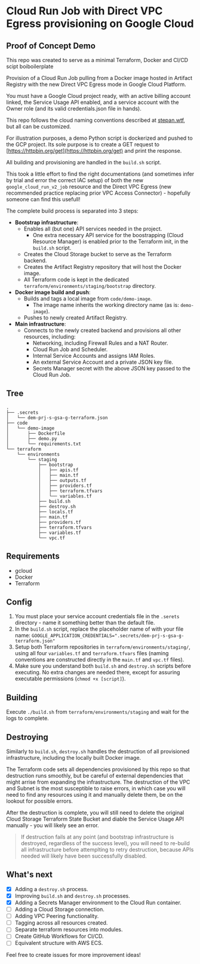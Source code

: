 # Cloud Run Job with Direct VPC Egress provisioning on Google Cloud

## Proof of Concept Demo

This repo was created to serve as a minimal Terraform, Docker and CI/CD scipt boiboilerplate 

Provision of a Cloud Run Job pulling from a Docker image hosted in Artifact Registry with the new Direct VPC Egress mode in Google Cloud Platform.

You must have a Google Cloud project ready, with an active billing account linked, the Service Usage API enabled, and a service account with the Owner role (and its valid credentials.json file in hands).

This repo follows the cloud naming conventions described at [stepan.wtf](https://stepan.wtf/cloud-naming-convention/#:~:text=The%20rule%20of%20thumb%20is,or%20within%20a%20given%20scope.), but all can be customized.

For illustration purposes, a demo Python script is dockerized and pushed to the GCP project. Its sole purpose is to create a GET request to [https://httpbin.org/get](https://httpbin.org/get) and print the response.

All building and provisioning are handled in the `build.sh` script.

This took a little effort to find the right documentations (and sometimes infer by trial and error the correct IAC setup) of both the new `google_cloud_run_v2_job` resource and the Direct VPC Egress (new recommended practice replacing prior VPC Access Connector) - hopefully someone can find this usefull!

The complete build process is separated into 3 steps:

- **Bootstrap infrastructure**:
  - Enables all (but one) API services needed in the project.
    - One extra necessary API service for the boostrapping (Cloud Resource Manager) is enabled prior to the Terraform init, in the `build.sh` script.
  - Creates the Cloud Storage bucket to serve as the Terraform backend.
  - Creates the Artifact Registry repository that will host the Docker image.
  - All Terraform code is kept in the dedicated `terraform/environments/staging/bootstrap` directory.
- **Docker image build and push**:
  - Builds and tags a local image from `code/demo-image`.
    - The image name inherits the working directory name (as is: `demo-image`).
  - Pushes to newly created Artifact Registry.
- **Main infrastructure**:
  - Connects to the newly created backend and provisions all other resources, including:
    - Networking, including Firewall Rules and a NAT Router.
    - Cloud Run Job and Scheduler.
    - Internal Service Accounts and assigns IAM Roles.
    - An external Service Account and a private JSON key file.
    - Secrets Manager secret with the above JSON key passed to the Cloud Run Job.

## Tree

``` @bash
.
├── .secrets
│   └── dem-prj-s-gsa-g-terraform.json
├── code
│   └── demo-image
│       ├── Dockerfile
│       ├── demo.py
│       └── requirements.txt
└── terraform
    └── environments
        └── staging
            ├── bootstrap
            │   ├── apis.tf
            │   ├── main.tf
            │   ├── outputs.tf
            │   ├── providers.tf
            │   ├── terraform.tfvars
            │   └── variables.tf
            ├── build.sh
            ├── destroy.sh
            ├── locals.tf
            ├── main.tf
            ├── providers.tf
            ├── terraform.tfvars
            ├── variables.tf
            └── vpc.tf
```

## Requirements

- gcloud
- Docker
- Terraform

## Config

1. You must place your service account credentials file in the `.serets` directory - name it something better than the default file.
2. In the `build.sh` script, replace the placeholder name of with your file name: `GOOGLE_APPLICATION_CREDENTIALS=".secrets/dem-prj-s-gsa-g-terraform.json"`
3. Setup both Terraform repositories in `terraform/environments/staging/`, using all four `variables.tf` and `terraform.tfvars` files (naming conventions are constructed directly in the `main.tf` and `vpc.tf` files).
4. Make sure you understand both `build.sh` and `destroy.sh` scripts before executing. No extra changes are needed there, except for assuring executable permissions (`chmod +x [script]`).

## Building

Execute `./build.sh` from `terraform/environments/staging` and wait for the logs to complete.

## Destroying

Similarly to `build.sh`, `destroy.sh` handles the destruction of all provisioned infrastructure, including the locally built Docker image.

The Terraform code sets all dependencies provisioned by this repo so that destruction runs smoothly, but be careful of external dependencies that might arrise from expanding the infrastructure. The destruction of the VPC and Subnet is the most susceptible to raise errors, in which case you will need to find any resources using it and manually delete them, be on the lookout for possible errors.

After the destruction is complete, you will still need to delete the original Cloud Storage Terraform State Bucket and diable the Service Usage API manually - you will likely see an error.

> If destruction fails at any point (and bootstrap infrastructure is destroyed, regardless of the success level), you will need to re-build all infrastructure before attemplting to retry destruction, because APIs needed will likely have been successfully disabled.

## What's next

- [x] Adding a `destroy.sh` process.
- [x] Improving `build.sh` and `destroy.sh` processes.
- [x] Adding a Secrets Manager environment to the Cloud Run container.
- [ ] Adding a Cloud Storage connection.
- [ ] Adding VPC Peering functionality.
- [ ] Tagging across all resources created.
- [ ] Separate terraform resources into modules.
- [ ] Create GitHub Workflows for CI/CD.
- [ ] Equivalent structure with AWS ECS.

Feel free to create issues for more improvement ideas!
